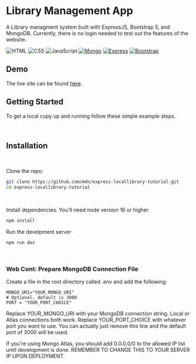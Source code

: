 # Library Management App

A Library managment system built with ExpressJS, Bootstrap 5, and MongoDB.
Currently, there is no login needed to test out the features of the website.

![HTML]
![CSS]
![JavaScript]
[![Mongo][mongodb]][mongodb-url]
[![Express][express]][express-url]
[![Bootstrap][bootstrap]][bootstrap-url]

## Demo
The live site can be found [here](https://library-manager.onrender.com/ "Link to demo on Render").

## Getting Started

To get a local copy up and running follow these simple example steps.

&nbsp;
&nbsp;

## Installation

&nbsp;
&nbsp;

Clone the repo:

```sh
git clone https://github.com/mdn/express-locallibrary-tutorial.git
cd express-locallibrary-tutorial
```

&nbsp;
&nbsp;

Install dependencies.
You'll need node version 16 or higher.

```sh
npm install
```

Run the develpment server

```sh
npm run dev
```

&nbsp;
&nbsp;

### Web Cont: Prepare MongoDB Connection File

Create a file in the root directory called .env and add the following:

```node
MONGO_URI="YOUR_MONGO_URI"
# Optional, default is 3000
PORT = "YOUR_PORT_CHOICE"
```

Replace YOUR_MONGO_URI with your MongoDB connection string.
Local or Atlas connections both work.
Replace YOUR_PORT_CHOICE with whatever port you want to use.
You can actually just remove this line and the default port of 3000 will be used.

If you're using Mongo Atlas, you should add 0.0.0.0/0 to the allowed IP list until development is done. REMEMBER TO CHANGE THIS TO YOUR SERVER IP UPON DEPLOYMENT.

[html]: https://img.shields.io/badge/HTML-20232A?style=for-the-badge&logo=html5&logoColor=#E34F26
[css]: https://img.shields.io/badge/CSS-20232A?style=for-the-badge&logo=css3&logoColor=#1572B6
[javascript]: https://img.shields.io/badge/Javascript-20232A?style=for-the-badge&logo=javascript&logoColor=#F7DF1E
[mongodb]: https://img.shields.io/badge/MongoDB-20232A?style=for-the-badge&logo=mongodb&logoColor=#47A248
[mongodb-url]: https://mongodb.com/
[express]: https://img.shields.io/badge/Express-20232A?style=for-the-badge&logo=express&logoColor=#000000
[express-url]: https://expressjs.com/
[bootstrap]: https://img.shields.io/badge/Bootstrap-20232A?style=for-the-badge&logo=bootstrap&logoColor=#34E27A
[bootstrap-url]: https://www.getbootstrap.com/
